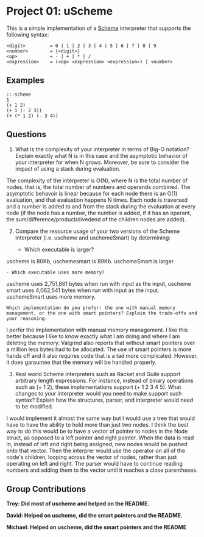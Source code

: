 Project 01: uScheme
===================

This is a simple implementation of a [Scheme] interpreter that supports the
following syntax:

    <digit>         = 0 | 1 | 2 | 3 | 4 | 5 | 6 | 7 | 8 | 9
    <number>        = {<digit>}
    <op>            = - | + | * | /
    <expression>    = (<op> <expression> <expression>) | <number>

Examples
--------

    :::scheme
    1
    (+ 1 2)
    (+ 1 (- 2 3))
    (+ (* 1 2) (- 3 4))

[Scheme]:   https://en.wikipedia.org/wiki/Scheme_(programming_language)


Questions
---------

1. What is the complexity of your interpreter in terms of Big-O notation? Explain exactly what N is in this case and the asymptotic behavior of your interpreter for when N grows. Moreover, be sure to consider the impact of using a stack during evaluation.
    
The complexity of the interpreter is O(N), where N is the total number of nodes, that is, the total number of numbers and operands combined.  The asymptotic behavoir is linear because for each node there is an O(1) evaluation, and that evaluation happens N times.  Each node is traversed and a number is added to and from the stack during the evaluation at every node (if the node has a number, the number is added, if it has an operant, the sum/difference/product/divedend of the children nodes are added).

2. Compare the resource usage of your two versions of the Scheme interpreter (i.e. uscheme and uschemeSmart) by determining:

    - Which executable is larger? 

uscheme is 80Kb, uschemesmart is 89Kb. uschemeSmart is larger.
    
    - Which executable uses more memory?

uscheme uses 2,751,861 bytes when run with input as the input, uscheme smart uses 4,062,541 bytes when run with input as the input.   uschemeSmart uses more memory.
        
    Which implementation do you prefer: the one with manual memory management, or the one with smart pointers? Explain the trade-offs and your reasoning.

I perfer the implementation with manual memory management.  I like this better because I like to know exactly what I am doing and where I am deleting the memory.  Valgrind also reports that without smart pointers over a million less bytes had to be allocated. The use of smart pointers is more hands off and it also requires code that is a tad more complicated.  However, it does garauntee that the memory will be handled properly.


3. Real world Scheme interpreters such as Racket and Guile support arbitrary length expressions. For instance, instead of binary operations such as (+ 1 2), these implementations support (+ 1 2 3 4 5). What changes to your interpreter would you need to make support such syntax? Explain how the structures, parser, and interpreter would need to be modified.
    
I would implement it almost the same way but I would use a tree that would have to have the ability to hold more than just two nodes.  I think the best way to do this would be to have a vector of pointer to nodes in the Node struct, as opposed to a left pointer and right pointer.  When the data is read in, instead of left and right being assigned, new nodes would be pushed onto that vector.  Then the interprer would use the operator on all of the node's children, looping across the vector of nodes, rather than just operating on left and right. The parser would have to continue reading numbers and adding them to the vector until it reaches a close parentheses.  
    

Group Contributions
-------------------

**Troy: Did most of uscheme and helped on the README.**

**David: Helped on uscheme, did the smart pointers and the README.**

**Michael: Helped on uscheme, did the smart pointers and the README**



